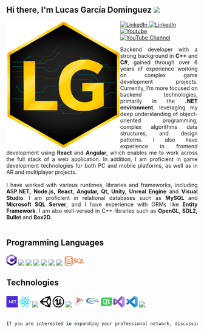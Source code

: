 ## Hi there, I'm Lucas García Domínguez <img src="https://media.giphy.com/media/hvRJCLFzcasrR4ia7z/giphy.gif" width="25px">
<!--![CV Photo](https://github.com/lucasgarciadominguez/Assets/blob/main/lgd-high-resolution-logo2.png)<!-- -->
<img src="https://github.com/lucasgarciadominguez/Assets/blob/main/logoLG.png" width="300" height="50%" align=left>
<p align="left">
  <a href="https://lucasgarciadominguez.com">
  <img src="https://img.shields.io/badge/-Lucas%20Garcia%20Web-orange?style=flat-square&logoColor=white" alt="LinkedIn">
  </a>
  <a href="https://www.linkedin.com/in/lucas-garcia-dominguez/">
    <img src="https://img.shields.io/badge/-lucasgarciadominguez-blue?style=flat-square&logo=Linkedin&logoColor=white" alt="LinkedIn">
  </a>
  <a href="mailto:asterp04@gmail.com">
    <img src="https://img.shields.io/badge/-lucaserious002@gmail.com-c14438?style=flat-square&logo=Gmail&logoColor=white" alt="Youtube">
  </a>
  <a href="https://www.youtube.com/@LucasGarciaDominguez">
    <img src="https://img.shields.io/badge/-Lucas%20Garcia%20Dominguez-c14438?style=flat-square&logo=Youtube" alt="YouTube Channel">
  </a>
</p>

<div align="justify">
Backend developer with a strong background in <strong>C++</strong> and <strong>C#</strong>, gained through over 6 years of experience working on complex game development projects. Currently, I’m more focused on backend technologies, primarily in the <strong>.NET environment</strong>, leveraging my deep understanding of object-oriented programming, complex algorithms data structures, and design patterns. I also have experience in frontend development using <strong>React</strong> and <strong>Angular</strong>, which enables me to work across the full stack of a web application. In addition, I am proficient in game development technologies for both PC and mobile platforms, as well as in AR and multiplayer projects.</div>  <br>

<div align="justify">
I have worked with various runtimes, libraries and frameworks, including <strong>ASP.NET, Node.js, React, Angular, Qt, Unity, Unreal Engine</strong> and <strong>Visual Studio</strong>. I am proficient in relational databases such as <strong>MySQL</strong> and <strong>Microsoft SQL Server</strong>, and I have experience with ORMs like <strong>Entity Framework</strong>. I am also well-versed in C++ libraries such as <strong>OpenGL, SDL2, Bullet</strong> and <strong>Box2D</strong>.</div> <br>

## Programming Languages
<img src = 'https://github.com/lucasgarciadominguez/Assets/blob/main/Logo_C_sharp.svg' width='27'/> <img src = 'https://github.com/MarikIshtar007/MarikIshtar007/blob/master/images/cpp.svg' width='30'/> <img src = 'https://github.com/MarikIshtar007/MarikIshtar007/blob/master/images/python2.png' height='30'/> <img src = 'https://github.com/MarikIshtar007/MarikIshtar007/blob/master/images/html.svg' width='30'/> <img src = 'https://github.com/MarikIshtar007/MarikIshtar007/blob/master/images/css.svg' width='30'/> <img src = 'https://github.com/MarikIshtar007/MarikIshtar007/blob/master/images/js.svg' width='30'/> <img src = 'https://github.com/MarikIshtar007/MarikIshtar007/blob/master/images/php.svg' width='35'/> <img src = 'https://github.com/lucasgarciadominguez/Assets/blob/main/Sql_data_base_with_logo.svg' width='55'/> 

## Technologies
<img src = 'https://github.com/lucasgarciadominguez/Assets/blob/main/Microsoft_.NET_logo.svg' height='30'/> <img src = 'https://github.com/lucasgarciadominguez/Assets/blob/main/react-svgrepo-com.svg' width='30'/> <img src = 'https://github.com/MarikIshtar007/MarikIshtar007/blob/master/images/nodejs.svg' width='30'/> <img src = 'https://github.com/lucasgarciadominguez/Assets/blob/main/unity-svgrepo-com.svg' width='30'/> <img src = 'https://github.com/lucasgarciadominguez/Assets/blob/main/unreal-engine-svgrepo-com.svg' width='30'/> <img src = 'https://github.com/MarikIshtar007/MarikIshtar007/blob/master/images/sql.svg' width='30'/> <img src = 'https://github.com/lucasgarciadominguez/Assets/blob/main/icons8-microsoft-sql-server.svg' width='30'/> <img src = 'https://github.com/lucasgarciadominguez/Assets/blob/main/opengl-svgrepo-com.svg' width='35'/> <img src = 'https://github.com/lucasgarciadominguez/Assets/blob/main/qt-svgrepo-com.svg' width='30'/> <img src = 'https://github.com/lucasgarciadominguez/Assets/blob/main/visual-studio-svgrepo-com.svg' width='30'/> <img src = 'https://github.com/lucasgarciadominguez/Assets/blob/main/visual-studio-code-svgrepo-com.svg' width='30'/> <img src = 'https://github.com/MarikIshtar007/MarikIshtar007/blob/master/images/git.svg' width='30'/>
  <br>
  <br>
   ```python
If you are interested in expanding your professional network, discussing technologies or collaborating on projects, do not hesitate to contact me !!!
	
 ```
<!--
<img src = "https://github-readme-stats.vercel.app/api/top-langs/?username=lucasgarciadominguez&layout=compact">

<!--
<div align="justify">
By email at: lucaserious002@gmail.com My projects at: [github.com/lucasgarciadominguez](https://github.com/lucasgarciadominguez?tab=repositories)
  </div> 
<!--
</p>
<p align="center">
  <img src="https://github-readme-streak-stats.herokuapp.com/?user=lucasgarciadominguez&theme=radical&hide_border=true" alt="lucasgarciadominguez's GitHub Stats" />
</p> -->
